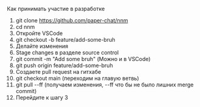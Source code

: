 Как принимать участие в разработке
1. git clone https://github.com/paper-chat/nnm
2. cd nnm
3. Откройте VSCode
4. git checkout -b feature/add-some-bruh
5. Делайте изменения
6. Stage changes в разделе source control
7. git commit -m "Add some bruh" (Можно и в VSCode)
8. git push origin feature/add-some-bruh
9. Создаете pull request на гитхабе
10. git checkout main (переходим на главую ветвь)
11. git pull --ff (получаем изменения, --ff что бы не было лишних merge commit)
12. Перейдите к шагу 3